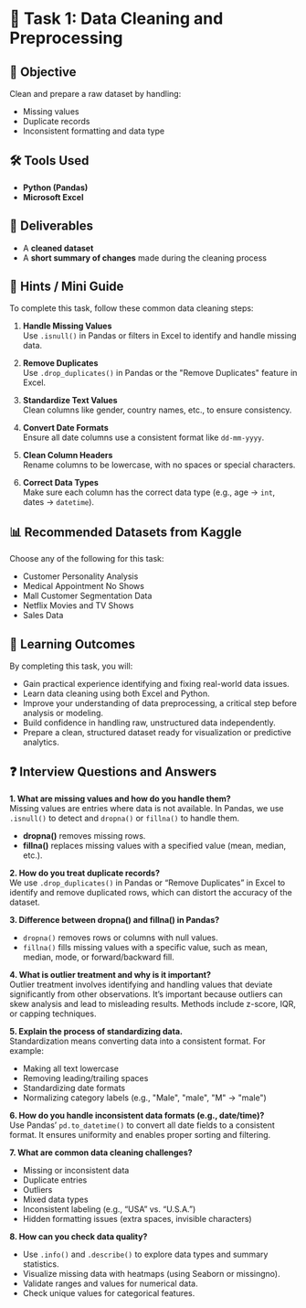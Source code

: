 
# 🧹 Task 1: Data Cleaning and Preprocessing
## 📌 Objective
Clean and prepare a raw dataset by handling:
- Missing values
- Duplicate records
- Inconsistent formatting and data type
## 🛠️ Tools Used

- **Python (Pandas)**  
- **Microsoft Excel**

## 📁 Deliverables

- A **cleaned dataset**
- A **short summary of changes** made during the cleaning process


## 🧠 Hints / Mini Guide

To complete this task, follow these common data cleaning steps:

1. **Handle Missing Values**  
   Use `.isnull()` in Pandas or filters in Excel to identify and handle missing data.

2. **Remove Duplicates**  
   Use `.drop_duplicates()` in Pandas or the "Remove Duplicates" feature in Excel.

3. **Standardize Text Values**  
   Clean columns like gender, country names, etc., to ensure consistency.

4. **Convert Date Formats**  
   Ensure all date columns use a consistent format like `dd-mm-yyyy`.

5. **Clean Column Headers**  
   Rename columns to be lowercase, with no spaces or special characters.

6. **Correct Data Types**  
   Make sure each column has the correct data type (e.g., age → `int`, dates → `datetime`).


## 📊 Recommended Datasets from Kaggle

Choose any of the following for this task:

- Customer Personality Analysis  
- Medical Appointment No Shows  
- Mall Customer Segmentation Data  
- Netflix Movies and TV Shows  
- Sales Data

## 🎯 Learning Outcomes

By completing this task, you will:

- Gain practical experience identifying and fixing real-world data issues.
- Learn data cleaning using both Excel and Python.
- Improve your understanding of data preprocessing, a critical step before analysis or modeling.
- Build confidence in handling raw, unstructured data independently.
- Prepare a clean, structured dataset ready for visualization or predictive analytics.


## ❓ Interview Questions and Answers

**1. What are missing values and how do you handle them?**  
Missing values are entries where data is not available. In Pandas, we use `.isnull()` to detect and `dropna()` or `fillna()` to handle them.  
- **dropna()** removes missing rows.  
- **fillna()** replaces missing values with a specified value (mean, median, etc.).

**2. How do you treat duplicate records?**  
We use `.drop_duplicates()` in Pandas or “Remove Duplicates” in Excel to identify and remove duplicated rows, which can distort the accuracy of the dataset.

**3. Difference between dropna() and fillna() in Pandas?**  
- `dropna()` removes rows or columns with null values.  
- `fillna()` fills missing values with a specific value, such as mean, median, mode, or forward/backward fill.

**4. What is outlier treatment and why is it important?**  
Outlier treatment involves identifying and handling values that deviate significantly from other observations. It’s important because outliers can skew analysis and lead to misleading results. Methods include z-score, IQR, or capping techniques.

**5. Explain the process of standardizing data.**  
Standardization means converting data into a consistent format. For example:
- Making all text lowercase
- Removing leading/trailing spaces
- Standardizing date formats
- Normalizing category labels (e.g., "Male", "male", "M" → "male")

**6. How do you handle inconsistent data formats (e.g., date/time)?**  
Use Pandas’ `pd.to_datetime()` to convert all date fields to a consistent format. It ensures uniformity and enables proper sorting and filtering.

**7. What are common data cleaning challenges?**  
- Missing or inconsistent data
- Duplicate entries
- Outliers
- Mixed data types
- Inconsistent labeling (e.g., “USA” vs. “U.S.A.”)
- Hidden formatting issues (extra spaces, invisible characters)

**8. How can you check data quality?**  
- Use `.info()` and `.describe()` to explore data types and summary statistics.  
- Visualize missing data with heatmaps (using Seaborn or missingno).  
- Validate ranges and values for numerical data.  
- Check unique values for categorical features.

